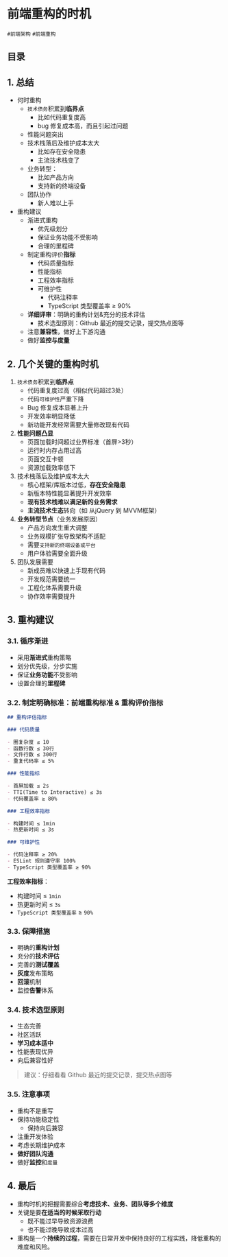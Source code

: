 
# 前端重构的时机

`#前端架构` `#前端重构`


## 目录
<!-- toc -->
 ## 1. 总结 

- 何时重构
	- `技术债务`积累到**临界点**
		- 比如代码重复度高
		- bug 修复成本高，而且引起过问题
	- 性能问题突出
	- 技术栈落后及维护成本太大
		- 比如存在安全隐患
		- 主流技术栈变了
	- 业务转型：
		- 比如产品方向
		- 支持新的终端设备
	- 团队协作
		- 新人难以上手
- 重构建议
	- 渐进式重构
		- 优先级划分
		- 保证业务功能不受影响
		- 合理的里程碑
	- 制定重构评价**指标**
		- 代码质量指标
		- 性能指标
		- 工程效率指标
		- 可维护性
			- 代码注释率
			- TypeScript 类型覆盖率 ≥ 90%
	- **详细评审**：明确的重构计划&充分的技术评估
		- 技术选型原则：Github 最近的提交记录，提交热点图等
	- 注意**兼容性**，做好上下游沟通
	- 做好**监控与度量**


## 2. 几个关键的重构时机

1. `技术债务`积累到**临界点**
	- 代码重复度过高（相似代码超过3处）
	- 代码`可维护性`严重下降
	- Bug 修复成本显著上升
	- 开发效率明显降低
	- 新功能开发经常需要大量修改现有代码
2. **性能问题凸显**
	- 页面加载时间超过业界标准（首屏>3秒）
	- 运行时内存占用过高
	- 页面交互卡顿
	- 资源加载效率低下
3. 技术栈落后及维护成本太大
	- 核心框架/库版本过低，**存在安全隐患**
	- 新版本特性能显著提升开发效率
	- **现有技术栈难以满足新的业务需求**
	- **主流技术生态**转向（如 从jQuery 到 MVVM框架）
4. **业务转型节点**（业务发展原因）
	- 产品方向发生重大调整
	- 业务规模扩张导致架构不适配
	- 需要`支持新的终端设备或平台`
	- 用户体验需要全面升级
5. 团队发展需要
	- 新成员难以快速上手现有代码
	- 开发规范需要统一
	- 工程化体系需要升级
	- 协作效率需要提升

## 3. 重构建议

### 3.1. 循序渐进

- 采用**渐进式**重构策略
- 划分优先级，分步实施
- 保证**业务功能**不受影响
- 设置合理的**里程碑**

### 3.2. 制定明确标准：**前端重构标准 & 重构评价指标**

````markdown
## 重构评估指标

### 代码质量

- 圈复杂度 ≤ 10
- 函数行数 ≤ 30行
- 文件行数 ≤ 300行
- 重复代码率 ≤ 5%

### 性能指标

- 首屏加载 ≤ 2s
- TTI(Time to Interactive) ≤ 3s
- 代码覆盖率 ≥ 80%

### 工程效率指标

- 构建时间 ≤ 1min
- 热更新时间 ≤ 3s

### 可维护性

- 代码注释率 ≥ 20%
- ESLint 规则遵守率 100%
- TypeScript 类型覆盖率 ≥ 90%
````

**工程效率指标**：
- 构建时间 ≤ `1min`
- 热更新时间 ≤ `3s`
- `TypeScript 类型覆盖率` ≥ `90%`

### 3.3. 保障措施

- 明确的**重构计划**
- 充分的**技术评估**
- 完善的**测试覆盖**
- **灰度**发布策略
- **回滚**机制
- 监控**告警**体系

### 3.4. 技术选型原则

- 生态完善
- 社区活跃
- **学习成本适中**
- 性能表现优异
- 向后兼容性好

>  建议：仔细看看 Github 最近的提交记录，提交热点图等

### 3.5. 注意事项

- 重构不是重写
- 保持功能稳定性
	- 保持向后兼容
- 注重开发体验
- 考虑长期维护成本
- **做好团队沟通**
- 做好**监控**和`度量`

## 4. 最后

- 重构时机的把握需要综合**考虑技术、业务、团队等多个维度**
- 关键是要**在适当的时候采取行动**
	- 既不能过早导致资源浪费
	- 也不能过晚导致成本过高
- 重构是一个**持续的过程**，需要在日常开发中保持良好的工程实践，降低重构的难度和风险。